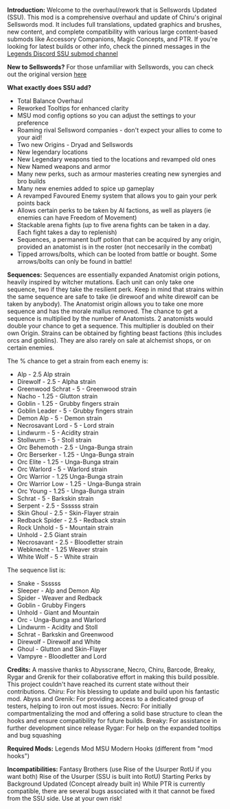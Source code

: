 **Introduction:**
Welcome to the overhaul/rework that is Sellswords Updated (SSU). This mod is a comprehensive overhaul and update of Chiru's original Sellswords mod. It includes full translations, updated graphics and brushes, new content, and complete compatibility with various large content-based submods like Accessory Companions, Magic Concepts, and PTR.
If you're looking for latest builds or other info, check the pinned messages in the [Legends Discord SSU submod channel](https://discord.com/channels/547043336465154049/1156535917276844083)

**New to Sellswords?**
For those unfamiliar with Sellswords, you can check out the original version [here](https://www.nexusmods.com/battlebrothers/mods/606)

**What exactly does SSU add?**
- Total Balance Overhaul
- Reworked Tooltips for enhanced clarity
- MSU mod config options so you can adjust the settings to your preference
- Roaming rival Sellsword companies - don't expect your allies to come to your aid!
- Two new Origins - Dryad and Sellswords
- New legendary locations
- New Legendary weapons tied to the locations and revamped old ones
- New Named weapons and armor
- Many new perks, such as armour masteries creating new synergies and bro builds
- Many new enemies added to spice up gameplay
- A revamped Favoured Enemy system that allows you to gain your perk points back
- Allows certain perks to be taken by AI factions, as well as players (ie enemies can have Freedom of Movement)
- Stackable arena fights (up to five arena fights can be taken in a day. Each fight takes a day to replenish)
- Sequences, a permanent buff potion that can be acquired by any origin, provided an anatomist is in the roster (not neccesarily in the combat)
- Tipped arrows/bolts, which can be looted from battle or bought. Some arrows/bolts can only be found in battle!

**Sequences:**
Sequences are essentially expanded Anatomist origin potions, heavily inspired by witcher mutations. Each unit can only take one sequence, two if they take the resilient perk. Keep in mind that strains within the same sequence are safe to take (ie direwoof and white direwolf can be taken by anybody). The Anatomist origin allows you to take one more sequence and has the morale mallus removed. The chance to get a sequence is multiplied by the number of Anatomists. 2 anatomists would double your chance to get a sequence. This multiplier is doubled on their own Origin. Strains can be obtained by fighting beast factions (this includes orcs and goblins). They are also rarely on sale at alchemist shops, or on certain enemies.

The % chance to get a strain from each enemy is:
- Alp - 2.5 Alp strain
- Direwolf - 2.5 - Alpha strain
- Greenwood Schrat - 5 - Greenwood strain
- Nacho - 1.25 - Glutton strain
- Goblin - 1.25 - Grubby fingers strain
- Goblin Leader - 5 - Grubby fingers strain
- Demon Alp - 5 - Demon strain
- Necrosavant Lord - 5 - Lord strain 
- Lindwurm - 5 - Acidity strain
- Stollwurm - 5 - Stoll strain
- Orc Behemoth - 2.5 - Unga-Bunga strain
- Orc Berserker - 1.25 - Unga-Bunga strain
- Orc Elite - 1.25 - Unga-Bunga strain
- Orc Warlord - 5 - Warlord strain
- Orc Warrior - 1.25 Unga-Bunga strain
- Orc Warrior Low - 1.25 - Unga-Bunga strain
- Orc Young - 1.25 - Unga-Bunga strain
- Schrat - 5 - Barkskin strain
- Serpent - 2.5 - Ssssss strain
- Skin Ghoul - 2.5 - Skin-Flayer strain
- Redback Spider - 2.5 - Redback strain
- Rock Unhold - 5 - Mountain strain
- Unhold - 2.5 Giant strain
- Necrosavant - 2.5 - Bloodletter strain
- Webknecht - 1.25 Weaver strain
- White Wolf - 5 - White strain

The sequence list is:
- Snake - Ssssss
- Sleeper - Alp and Demon Alp
- Spider - Weaver and Redback
- Goblin - Grubby Fingers
- Unhold - Giant and Mountain
- Orc - Unga-Bunga and Warlord
- Lindwurm - Acidity and Stoll
- Schrat - Barkskin and Greenwood
- Direwolf - Direwolf and White
- Ghoul - Glutton and Skin-Flayer
- Vampyre - Bloodletter and Lord


**Credits:**
A massive thanks to Abysscrane, Necro, Chiru, Barcode, Breaky, Rygar and Grenik for their collaborative effort in making this build possible. This project couldn't have reached its current state without their contributions.
Chiru: For his blessing to update and build upon his fantastic mod.
Abyss and Grenik: For providing access to a dedicated group of testers, helping to iron out most issues.
Necro: For initially compartmentalizing the mod and offering a solid base structure to clean the hooks and ensure compatibility for future builds.
Breaky: For assistance in further development since release
Rygar: For help on the expanded tooltips and bug squashing

**Required Mods:**
Legends Mod
MSU
Modern Hooks (different from "mod hooks")

**Incompatibilities:**
Fantasy Brothers (use Rise of the Usurper RotU if you want both)
Rise of the Usurper (SSU is built into RotU)
Starting Perks by Background Updated (Concept already built in)
While PTR is currently compatible, there are several bugs associated with it that cannot be fixed from the SSU side. Use at your own risk!
